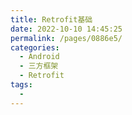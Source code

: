 ```yaml
---
title: Retrofit基础
date: 2022-10-10 14:45:25
permalink: /pages/0886e5/
categories:
  - Android
  - 三方框架
  - Retrofit
tags:
  - 
---
```


